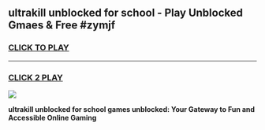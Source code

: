 
## ultrakill unblocked for school - Play Unblocked Gmaes & Free #zymjf
<h3>
<a href="https://news.freeplayer.one?title=ultrakill_unblocked_for_school&ref=24F">CLICK TO PLAY</a></h3>
<hr>

<h3>
<a href="https://news.freeplayer.one?title=ultrakill_unblocked_for_school&ref=24F">CLICK 2 PLAY</a>
  
</h3>

<a href="https://news.freeplayer.one?title=ultrakill_unblocked_for_school&ref=24F/"><img src="https://clearcache.store/games.png"></a>


**ultrakill unblocked for school games unblocked: Your Gateway to Fun and Accessible Online Gaming**
